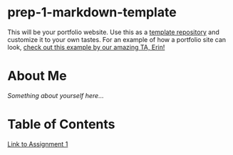 # prep-1-markdown-template
This will be your portfolio website. Use this as a [template repository](https://docs.github.com/en/repositories/creating-and-managing-repositories/creating-a-template-repository) and customize it to your own tastes. For an example of how a portfolio site can look, [check out this example by our amazing TA, Erin!](https://erinliu1.github.io/61040-portfolio/)

# About Me
*Something about yourself here...*

# Table of Contents
[Link to Assignment 1](assignments/assignment1.md)
